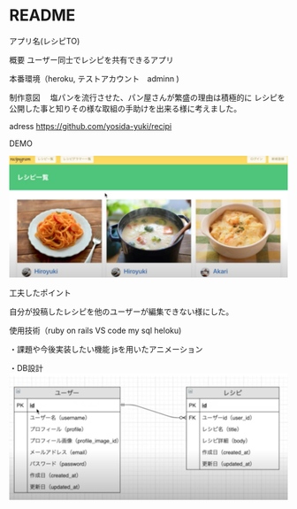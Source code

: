 # README
アプリ名(レシピTO)

概要
ユーザー同士でレシピを共有できるアプリ

本番環境（heroku, テストアカウント　adminn )

制作意図
　塩パンを流行させた、パン屋さんが繁盛の理由は積極的に
レシピを公開した事と知りその様な取組の手助けを出来る様に考えました。


adress https://github.com/yosida-yuki/recipi

DEMO

![demo](https://github.com/yosida-yuki/pict/blob/master/%E3%82%B9%E3%82%AF%E3%83%AA%E3%83%BC%E3%83%B3%E3%82%B7%E3%83%A7%E3%83%83%E3%83%88%202020-08-28%2021.18.45.png)


工夫したポイント

自分が投稿したレシピを他のユーザーが編集できない様にした。

使用技術（ruby on rails VS code my sql heloku)

・課題や今後実装したい機能
jsを用いたアニメーション

・DB設計 
![db](https://github.com/yosida-yuki/pict/blob/master/%E3%82%B9%E3%82%AF%E3%83%AA%E3%83%BC%E3%83%B3%E3%82%B7%E3%83%A7%E3%83%83%E3%83%88%202020-08-28%2021.03.57.png)
